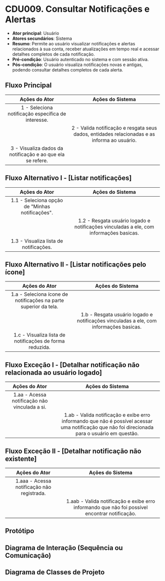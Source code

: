 # CDU009. Consultar Notificações e Alertas

- **Ator principal**: Usuário
- **Atores secundários**: Sistema
- **Resumo**: Permite ao usuário visualizar notificações e alertas relacionados à sua conta, receber atualizações em tempo real e acessar detalhes completos de cada notificação.
- **Pré-condição**: Usuário autenticado no sistema e com sessão ativa.
- **Pós-condição**: O usuário visualiza notificações novas e antigas, podendo consultar detalhes completos de cada alerta.

## Fluxo Principal

| Ações do Ator                                              | Ações do Sistema                                                                             |
| :--------------------------------------------------------: | :------------------------------------------------------------------------------------------: |
| 1 - Seleciona notificação específica de interesse.         |                                                                                              |
|                                                            | 2 - Valida notificação e resgata seus dados, entidades relacionadas e as informa ao usuário. |
| 3 - Visualiza dados da notificação e ao que ela se refere. |                                                                                              |

## Fluxo Alternativo I - [Listar notificações]

| Ações do Ator                                   | Ações do Sistema                                                                       |
| :---------------------------------------------: | :------------------------------------------------------------------------------------: |
| 1.1 - Seleciona opção de "Minhas notificações". |                                                                                        |
|                                                 | 1.2 - Resgata usuário logado e notificações vinculadas a ele, com informações basicas. |
| 1.3 - Visualiza lista de notificações.          |                                                                                        |

## Fluxo Alternativo II - [Listar notificações pelo ícone]

| Ações do Ator                                                    | Ações do Sistema                                                                       |
| :--------------------------------------------------------------: | :------------------------------------------------------------------------------------: |
| 1.a - Seleciona ícone de notificações na parte superior da tela. |                                                                                        |
|                                                                  | 1.b - Resgata usuário logado e notificações vinculadas a ele, com informações basicas. |
| 1.c - Visualiza lista de notificações de forma reduzida.         |                                                                                        |

## Fluxo Exceção I - [Detalhar notificação não relacionada ao usuário logado]

|                        Ações do Ator          |                               Ações do Sistema                                                                                                  |
| :-------------------------------------------: | :---------------------------------------------------------------------------------------------------------------------------------------------: |
| 1.aa - Acessa notificação não vinculada a si. |                                                                                                                                                 |
|                                               | 1.ab - Valida notificação e exibe erro informando que não é possível acessar uma notificação que não foi direcionada para o usuário em questão. |

## Fluxo Exceção II - [Detalhar notificação não existente]

|                        Ações do Ator          |                               Ações do Sistema                                                 |
| :-------------------------------------------: | :--------------------------------------------------------------------------------------------: |
| 1.aaa - Acessa notificação não registrada.     |                                                                                               |
|                                               | 1.aab - Valida notificação e exibe erro informando que não foi possível encontrar notificação. |

## Protótipo

## Diagrama de Interação (Sequência ou Comunicação)

## Diagrama de Classes de Projeto